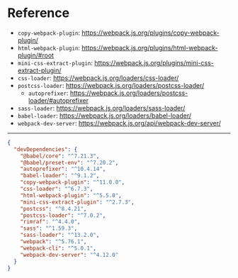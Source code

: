 # Reference

- `copy-webpack-plugin`: https://webpack.js.org/plugins/copy-webpack-plugin/
- `html-webpack-plugin`: https://webpack.js.org/plugins/html-webpack-plugin/#root
- `mini-css-extract-plugin`: https://webpack.js.org/plugins/mini-css-extract-plugin/
- `css-loader`: https://webpack.js.org/loaders/css-loader/
- `postcss-loader`: https://webpack.js.org/loaders/postcss-loader/
  - `autoprefixer`: https://webpack.js.org/loaders/postcss-loader/#autoprefixer
- `sass-loader`: https://webpack.js.org/loaders/sass-loader/
- `babel-loader`: https://webpack.js.org/loaders/babel-loader/
- `webpack-dev-server`: https://webpack.js.org/api/webpack-dev-server/

---

```json
{
  "devDependencies": {
    "@babel/core": "^7.21.3",
    "@babel/preset-env": "^7.20.2",
    "autoprefixer": "^10.4.14",
    "babel-loader": "^9.1.2",
    "copy-webpack-plugin": "^11.0.0",
    "css-loader": "^6.7.3",
    "html-webpack-plugin": "^5.5.0",
    "mini-css-extract-plugin": "^2.7.3",
    "postcss": "^8.4.21",
    "postcss-loader": "^7.0.2",
    "rimraf": "^4.4.0",
    "sass": "^1.59.3",
    "sass-loader": "^13.2.0",
    "webpack": "^5.76.1",
    "webpack-cli": "^5.0.1",
    "webpack-dev-server": "^4.12.0"
  }
}
```
